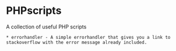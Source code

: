 # PHPscripts

A collection of useful PHP scripts

	* errorhandler - A simple errorhandler that gives you a link to stackoverflow with the error message already included.